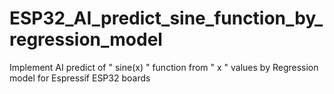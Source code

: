 # ESP32_AI_predict_sine_function_by_regression_model
Implement AI predict of " sine(x) " function from " x " values by Regression model for Espressif ESP32 boards
